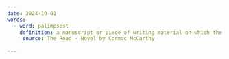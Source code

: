 ```yaml
---
date: 2024-10-01
words:
  - word: palimpsest
    definition: a manuscript or piece of writing material on which the original writing has been erased to make room for later writing, but of which traces remain.
     source: The Road - Novel by Cormac McCarthy
 
---
```

